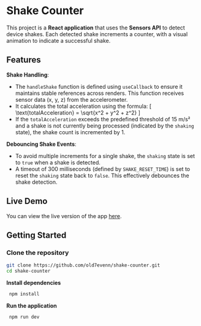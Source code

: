 # Shake Counter

This project is a **React application** that uses the **Sensors API** to detect device shakes. Each detected shake increments a counter, with a visual animation to indicate a successful shake.

## Features

**Shake Handling**:
  - The `handleShake` function is defined using `useCallback` to ensure it maintains stable references across renders. This function receives sensor data (x, y, z) from the accelerometer.
  - It calculates the total acceleration using the formula:
     \[
     \text{totalAcceleration} = \sqrt{x^2 + y^2 + z^2}
     \]
  - If the `totalAcceleration` exceeds the predefined threshold of 15 m/s² and a shake is not currently being processed (indicated by the `shaking` state), the shake count is incremented by 1.

**Debouncing Shake Events**:
  - To avoid multiple increments for a single shake, the `shaking` state is set to `true` when a shake is detected.
  - A timeout of 300 milliseconds (defined by `SHAKE_RESET_TIME`) is set to reset the `shaking` state back to `false`. This effectively debounces the shake detection.

## Live Demo

You can view the live version of the app [here](<https://shake-counter-seven.vercel.app/>).

## Getting Started

### Clone the repository

```bash
git clone https://github.com/old7evenn/shake-counter.git
cd shake-counter
```

**Install dependencies**

```bash
 npm install
```

**Run the application**

```bash
 npm run dev
```
